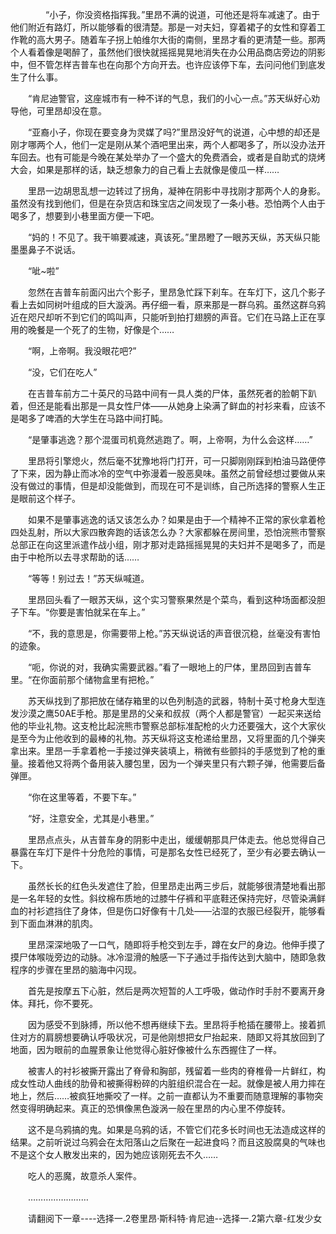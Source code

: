 <div class="read-content j_readContent" id="">
                <p>　　　　“小子，你没资格指挥我。”里昂不满的说道，可他还是将车减速了。由于他们附近有路灯，所以能够看的很清楚。那是一对夫妇，穿着裙子的女性和穿着工作靴的高大男子。随着车子拐上帕维尔大街的南侧，里昂才看的更清楚一些。那两个人看着像是喝醉了，虽然他们很快就摇摇晃晃地消失在办公用品商店旁边的阴影中，但不管怎样吉普车也在向那个方向开去。也许应该停下车，去问问他们到底发生了什么事。<p>　　“肯尼迪警官，这座城市有一种不详的气息，我们的小心一点。”苏天纵好心劝导他，可里昂却没在意。<p>　　“亚裔小子，你现在要变身为灵媒了吗?”里昂没好气的说道，心中想的却还是刚才哪两个人，他们一定是刚从某个酒吧里出来，两个人都喝多了，所以没办法开车回去。也有可能是今晚在某处举办了一个盛大的免费酒会，或者是自助式的烧烤大会，如果是那样的话，缺乏想象力的自己看上去就像是傻瓜一样……<p>　　里昂一边胡思乱想一边转过了拐角，凝神在阴影中寻找刚才那两个人的身影。虽然没有找到他们，但是在杂货店和珠宝店之间发现了一条小巷。恐怕两个人由于喝多了，想要到小巷里面方便一下吧。<p>　　“妈的！不见了。我干嘛要减速，真该死。”里昂瞪了一眼苏天纵，苏天纵只能墨墨鼻子不说话。<p>　　“呲~啦”<p>　　忽然在吉普车前面闪出六个影子，里昂急忙踩下刹车。在车灯下，这几个影子看上去如同树叶组成的巨大漩涡。再仔细一看，原来那是一群乌鸦。虽然这群乌鸦近在咫尺却听不到它们的鸣叫声，只能听到拍打翅膀的声音。它们在马路上正在享用的晚餐是一个死了的生物，好像是个……<p>　　“啊，上帝啊。我没眼花吧?”<p>　　“没，它们在吃人”<p>　　在吉普车前方二十英尺的马路中间有一具人类的尸体，虽然死者的脸朝下趴着，但还是能看出那是一具女性尸体——从她身上染满了鲜血的衬衫来看，应该不是喝多了啤酒的大学生在马路中间打盹。<p>　　“是肇事逃逸？那个混蛋司机竟然逃跑了。啊，上帝啊，为什么会这样……”<p>　　里昂将引擎熄火，然后毫不犹豫地将门打开，可一只脚刚刚踩到柏油马路便停了下来，因为静止而冰冷的空气中弥漫着一股恶臭味。虽然之前曾经想过要做从来没有做过的事情，但是却没能做到，而现在可不是训练，自己所选择的警察人生正是眼前这个样子。<p>　　如果不是肇事逃逸的话又该怎么办？如果是由于—个精神不正常的家伙拿着枪四处乱射，所以大家四散奔跑的话该怎么办？大家都躲在房间里，恐怕浣熊市警察总部正在向这里派遣作战小组，刚才那对走路摇摇晃晃的夫妇并不是喝多了，而是由于中枪所以去寻求帮助的话……<p>　　“等等！别过去！”苏天纵喊道。<p>　　里昂回头看了一眼苏天纵，这个实习警察果然是个菜鸟，看到这种场面都没胆子下车。“你要是害怕就呆在车上。”<p>　　“不，我的意思是，你需要带上枪。”苏天纵说话的声音很沉稳，丝毫没有害怕的迹象。<p>　　“呃，你说的对，我确实需要武器。”看了一眼地上的尸体，里昂回到吉普车里。“在你面前那个储物盒里有把枪。”<p>　　苏天纵找到了那把放在储存箱里的以色列制造的武器，特制十英寸枪身大型连发沙漠之鹰50AE手枪。那是里昂的父亲和叔叔（两个人都是警官）一起买来送给他的毕业礼物。这支枪比起浣熊市警察总部标准配枪的火力还要强大，这个大家伙是至今为止他收到的最棒的礼物。苏天纵将这支枪递给里昂，又将里面的几个弹夹拿出来。里昂一手拿着枪一手接过弹夹装填上，稍微有些颤抖的手感觉到了枪的重量。接着他又将两个备用装入腰包里，因为一个弹夹里只有六颗子弹，他需要后备弹匣。<p>　　“你在这里等着，不要下车。”<p>　　“好，注意安全，尤其是小巷里。”<p>　　里昂点点头，从吉普车身的阴影中走出，缓缓朝那具尸体走去。他总觉得自己暴露在车灯下是件十分危险的事情，可是那名女性已经死了，至少有必要去确认一下。<p>　　虽然长长的红色头发遮住了脸，但里昂走出两三步后，就能够很清楚地看出那是一名年轻的女性。斜纹棉布质地的过膝牛仔裤和平底鞋还保持完好，尽管染满鲜血的衬衫遮挡住了身体，但是伤口好像有十几处——沾湿的衣服已经裂开，能够看到下面血淋淋的肌肉。<p>　　里昂深深地吸了一口气，随即将手枪交到左手，蹲在女尸的身边。他伸手摸了摸尸体喉咙旁边的动脉。冰冷湿滑的触感一下子通过手指传达到大脑中，随即急救程序的步骤在里昂的脑海中闪现。<p>　　首先是按摩五下心脏，然后是两次短暂的人工呼吸，做动作时手肘不要离开身体。拜托，你不要死。<p>　　因为感受不到脉搏，所以他不想再继续下去。里昂将手枪插在腰带上。接着抓住对方的肩膀想要确认呼吸状况，可是他刚想把女尸抬起来．随即又将其放回到了地面，因为眼前的血腥景象让他觉得心脏好像被什么东西握住了一样。<p>　　被害人的衬衫被撕开露出了脊骨和胸部，残留着一些肉的脊椎骨一片鲜红，构成女性动人曲线的肋骨和被撕得粉碎的内脏组织混合在一起。就像是被人用力摔在地上，然后……被疯狂地撕咬了一样。之前一直都认为不重要而随意理解的事物突然变得明确起来。真正的恐惧像黑色漩涡一般在里昂的内心里不停旋转。<p>　　这不是乌鸦搞的鬼。如果是乌鸦的话，不管它们花多长时间也无法造成这样的结果。之前听说过乌鸦会在太阳落山之后聚在一起进食吗？而且这股腐臭的气味也不是这个女人散发出来的，因为她应该刚死去不久……<p>　　吃人的恶魔，故意杀人案件。<p>　　……………………<p>　　请翻阅下一章----选择一.2卷里昂·斯科特·肯尼迪--选择一.2第六章-红发少女<p> 
            </div>